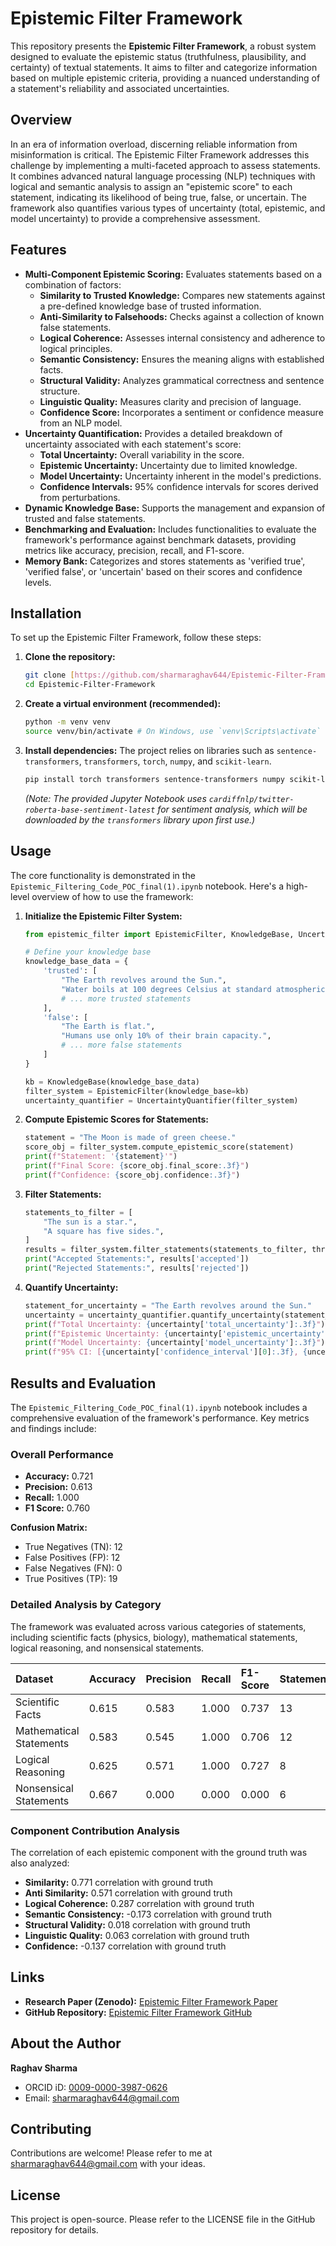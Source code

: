 # Epistemic Filter Framework

This repository presents the **Epistemic Filter Framework**, a robust system designed to evaluate the epistemic status (truthfulness, plausibility, and certainty) of textual statements. It aims to filter and categorize information based on multiple epistemic criteria, providing a nuanced understanding of a statement's reliability and associated uncertainties.

## Overview

In an era of information overload, discerning reliable information from misinformation is critical. The Epistemic Filter Framework addresses this challenge by implementing a multi-faceted approach to assess statements. It combines advanced natural language processing (NLP) techniques with logical and semantic analysis to assign an "epistemic score" to each statement, indicating its likelihood of being true, false, or uncertain. The framework also quantifies various types of uncertainty (total, epistemic, and model uncertainty) to provide a comprehensive assessment.

## Features

* **Multi-Component Epistemic Scoring:** Evaluates statements based on a combination of factors:
    * **Similarity to Trusted Knowledge:** Compares new statements against a pre-defined knowledge base of trusted information.
    * **Anti-Similarity to Falsehoods:** Checks against a collection of known false statements.
    * **Logical Coherence:** Assesses internal consistency and adherence to logical principles.
    * **Semantic Consistency:** Ensures the meaning aligns with established facts.
    * **Structural Validity:** Analyzes grammatical correctness and sentence structure.
    * **Linguistic Quality:** Measures clarity and precision of language.
    * **Confidence Score:** Incorporates a sentiment or confidence measure from an NLP model.
* **Uncertainty Quantification:** Provides a detailed breakdown of uncertainty associated with each statement's score:
    * **Total Uncertainty:** Overall variability in the score.
    * **Epistemic Uncertainty:** Uncertainty due to limited knowledge.
    * **Model Uncertainty:** Uncertainty inherent in the model's predictions.
    * **Confidence Intervals:** 95% confidence intervals for scores derived from perturbations.
* **Dynamic Knowledge Base:** Supports the management and expansion of trusted and false statements.
* **Benchmarking and Evaluation:** Includes functionalities to evaluate the framework's performance against benchmark datasets, providing metrics like accuracy, precision, recall, and F1-score.
* **Memory Bank:** Categorizes and stores statements as 'verified true', 'verified false', or 'uncertain' based on their scores and confidence levels.

## Installation

To set up the Epistemic Filter Framework, follow these steps:

1.  **Clone the repository:**
    ```bash
    git clone [https://github.com/sharmaraghav644/Epistemic-Filter-Framework.git](https://github.com/sharmaraghav644/Epistemic-Filter-Framework.git)
    cd Epistemic-Filter-Framework
    ```
2.  **Create a virtual environment (recommended):**
    ```bash
    python -m venv venv
    source venv/bin/activate # On Windows, use `venv\Scripts\activate`
    ```
3.  **Install dependencies:**
    The project relies on libraries such as `sentence-transformers`, `transformers`, `torch`, `numpy`, and `scikit-learn`.
    ```bash
    pip install torch transformers sentence-transformers numpy scikit-learn
    ```
    *(Note: The provided Jupyter Notebook uses `cardiffnlp/twitter-roberta-base-sentiment-latest` for sentiment analysis, which will be downloaded by the `transformers` library upon first use.)*

## Usage

The core functionality is demonstrated in the `Epistemic_Filtering_Code_POC_final(1).ipynb` notebook. Here's a high-level overview of how to use the framework:

1.  **Initialize the Epistemic Filter System:**
    ```python
    from epistemic_filter import EpistemicFilter, KnowledgeBase, UncertaintyQuantifier
    
    # Define your knowledge base
    knowledge_base_data = {
        'trusted': [
            "The Earth revolves around the Sun.",
            "Water boils at 100 degrees Celsius at standard atmospheric pressure.",
            # ... more trusted statements
        ],
        'false': [
            "The Earth is flat.",
            "Humans use only 10% of their brain capacity.",
            # ... more false statements
        ]
    }
    
    kb = KnowledgeBase(knowledge_base_data)
    filter_system = EpistemicFilter(knowledge_base=kb)
    uncertainty_quantifier = UncertaintyQuantifier(filter_system)
    ```
2.  **Compute Epistemic Scores for Statements:**
    ```python
    statement = "The Moon is made of green cheese."
    score_obj = filter_system.compute_epistemic_score(statement)
    print(f"Statement: '{statement}'")
    print(f"Final Score: {score_obj.final_score:.3f}")
    print(f"Confidence: {score_obj.confidence:.3f}")
    ```
3.  **Filter Statements:**
    ```python
    statements_to_filter = [
        "The sun is a star.",
        "A square has five sides.",
    ]
    results = filter_system.filter_statements(statements_to_filter, threshold=0.5)
    print("Accepted Statements:", results['accepted'])
    print("Rejected Statements:", results['rejected'])
    ```
4.  **Quantify Uncertainty:**
    ```python
    statement_for_uncertainty = "The Earth revolves around the Sun."
    uncertainty = uncertainty_quantifier.quantify_uncertainty(statement_for_uncertainty)
    print(f"Total Uncertainty: {uncertainty['total_uncertainty']:.3f}")
    print(f"Epistemic Uncertainty: {uncertainty['epistemic_uncertainty']:.3f}")
    print(f"Model Uncertainty: {uncertainty['model_uncertainty']:.3f}")
    print(f"95% CI: [{uncertainty['confidence_interval'][0]:.3f}, {uncertainty['confidence_interval'][1]:.3f}]")
    ```

## Results and Evaluation

The `Epistemic_Filtering_Code_POC_final(1).ipynb` notebook includes a comprehensive evaluation of the framework's performance. Key metrics and findings include:

### Overall Performance

* **Accuracy:** 0.721
* **Precision:** 0.613
* **Recall:** 1.000
* **F1 Score:** 0.760

**Confusion Matrix:**
* True Negatives (TN): 12
* False Positives (FP): 12
* False Negatives (FN): 0
* True Positives (TP): 19

### Detailed Analysis by Category

The framework was evaluated across various categories of statements, including scientific facts (physics, biology), mathematical statements, logical reasoning, and nonsensical statements.

| Dataset                 | Accuracy | Precision | Recall | F1-Score | Statements |
| :---------------------- | :------- | :-------- | :------- | :------- | :--------- |
| Scientific Facts        | 0.615    | 0.583     | 1.000    | 0.737    | 13         |
| Mathematical Statements | 0.583    | 0.545     | 1.000    | 0.706    | 12         |
| Logical Reasoning       | 0.625    | 0.571     | 1.000    | 0.727    | 8          |
| Nonsensical Statements  | 0.667    | 0.000     | 0.000    | 0.000    | 6          |

### Component Contribution Analysis

The correlation of each epistemic component with the ground truth was also analyzed:

* **Similarity:** 0.771 correlation with ground truth
* **Anti Similarity:** 0.571 correlation with ground truth
* **Logical Coherence:** 0.287 correlation with ground truth
* **Semantic Consistency:** -0.173 correlation with ground truth
* **Structural Validity:** 0.018 correlation with ground truth
* **Linguistic Quality:** 0.063 correlation with ground truth
* **Confidence:** -0.137 correlation with ground truth

## Links

* **Research Paper (Zenodo):** [Epistemic Filter Framework Paper](https://zenodo.org/records/15811822)
* **GitHub Repository:** [Epistemic Filter Framework GitHub](https://github.com/sharmaraghav644/Epistemic-Filter-Framework)

## About the Author

**Raghav Sharma**
* ORCID iD: [0009-0000-3987-0626](https://orcid.org/0009-0000-3987-0626)
* Email: sharmaraghav644@gmail.com

## Contributing

Contributions are welcome! Please refer to me at sharmaraghav644@gmail.com with your ideas.

## License

This project is open-source. Please refer to the LICENSE file in the GitHub repository for details.
